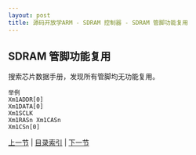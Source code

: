 ```yaml
---
layout: post
title: 源码开放学ARM - SDRAM 控制器 - SDRAM 管脚功能复用
---
```


## SDRAM 管脚功能复用

搜索芯片数据手册，发现所有管脚均无功能复用。

	举例
	Xm1ADDR[0]
	Xm1DATA[0] 
	Xm1SCLK
	Xm1RASn	Xm1CASn 
	Xm1CSn[0]




[上一节](chp6-1.html)  |  [目录索引](../index.html)  |  [下一节](chp6-3.html)
